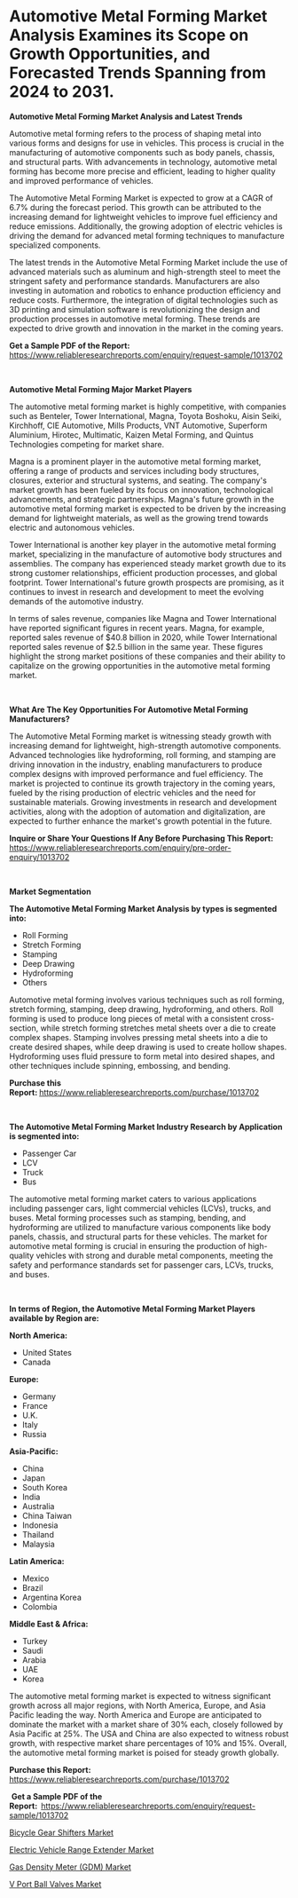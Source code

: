 <p><h1>Automotive Metal Forming Market Analysis Examines its Scope on Growth Opportunities, and Forecasted Trends Spanning from 2024 to 2031.</h1></p><p><strong>Automotive Metal Forming Market Analysis and Latest Trends</strong></p>
<p><p>Automotive metal forming refers to the process of shaping metal into various forms and designs for use in vehicles. This process is crucial in the manufacturing of automotive components such as body panels, chassis, and structural parts. With advancements in technology, automotive metal forming has become more precise and efficient, leading to higher quality and improved performance of vehicles.</p><p>The Automotive Metal Forming Market is expected to grow at a CAGR of 6.7% during the forecast period. This growth can be attributed to the increasing demand for lightweight vehicles to improve fuel efficiency and reduce emissions. Additionally, the growing adoption of electric vehicles is driving the demand for advanced metal forming techniques to manufacture specialized components. </p><p>The latest trends in the Automotive Metal Forming Market include the use of advanced materials such as aluminum and high-strength steel to meet the stringent safety and performance standards. Manufacturers are also investing in automation and robotics to enhance production efficiency and reduce costs. Furthermore, the integration of digital technologies such as 3D printing and simulation software is revolutionizing the design and production processes in automotive metal forming. These trends are expected to drive growth and innovation in the market in the coming years.</p></p>
<p><strong>Get a Sample PDF of the Report:&nbsp;</strong> <a href="https://www.reliableresearchreports.com/enquiry/request-sample/1013702">https://www.reliableresearchreports.com/enquiry/request-sample/1013702</a></p>
<p>&nbsp;</p>
<p><strong>Automotive Metal Forming Major Market Players</strong></p>
<p><p>The automotive metal forming market is highly competitive, with companies such as Benteler, Tower International, Magna, Toyota Boshoku, Aisin Seiki, Kirchhoff, CIE Automotive, Mills Products, VNT Automotive, Superform Aluminium, Hirotec, Multimatic, Kaizen Metal Forming, and Quintus Technologies competing for market share.</p><p>Magna is a prominent player in the automotive metal forming market, offering a range of products and services including body structures, closures, exterior and structural systems, and seating. The company's market growth has been fueled by its focus on innovation, technological advancements, and strategic partnerships. Magna's future growth in the automotive metal forming market is expected to be driven by the increasing demand for lightweight materials, as well as the growing trend towards electric and autonomous vehicles.</p><p>Tower International is another key player in the automotive metal forming market, specializing in the manufacture of automotive body structures and assemblies. The company has experienced steady market growth due to its strong customer relationships, efficient production processes, and global footprint. Tower International's future growth prospects are promising, as it continues to invest in research and development to meet the evolving demands of the automotive industry.</p><p>In terms of sales revenue, companies like Magna and Tower International have reported significant figures in recent years. Magna, for example, reported sales revenue of $40.8 billion in 2020, while Tower International reported sales revenue of $2.5 billion in the same year. These figures highlight the strong market positions of these companies and their ability to capitalize on the growing opportunities in the automotive metal forming market.</p></p>
<p>&nbsp;</p>
<p><strong>What Are The Key Opportunities For Automotive Metal Forming Manufacturers?</strong></p>
<p><p>The Automotive Metal Forming market is witnessing steady growth with increasing demand for lightweight, high-strength automotive components. Advanced technologies like hydroforming, roll forming, and stamping are driving innovation in the industry, enabling manufacturers to produce complex designs with improved performance and fuel efficiency. The market is projected to continue its growth trajectory in the coming years, fueled by the rising production of electric vehicles and the need for sustainable materials. Growing investments in research and development activities, along with the adoption of automation and digitalization, are expected to further enhance the market's growth potential in the future.</p></p>
<p><strong>Inquire or Share Your Questions If Any Before Purchasing This Report:</strong> <a href="https://www.reliableresearchreports.com/enquiry/pre-order-enquiry/1013702">https://www.reliableresearchreports.com/enquiry/pre-order-enquiry/1013702</a></p>
<p>&nbsp;</p>
<p><strong>Market Segmentation</strong></p>
<p><strong>The Automotive Metal Forming Market Analysis by types is segmented into:</strong></p>
<p><ul><li>Roll Forming</li><li>Stretch Forming</li><li>Stamping</li><li>Deep Drawing</li><li>Hydroforming</li><li>Others</li></ul></p>
<p><p>Automotive metal forming involves various techniques such as roll forming, stretch forming, stamping, deep drawing, hydroforming, and others. Roll forming is used to produce long pieces of metal with a consistent cross-section, while stretch forming stretches metal sheets over a die to create complex shapes. Stamping involves pressing metal sheets into a die to create desired shapes, while deep drawing is used to create hollow shapes. Hydroforming uses fluid pressure to form metal into desired shapes, and other techniques include spinning, embossing, and bending.</p></p>
<p><strong>Purchase this Report:&nbsp;</strong><a href="https://www.reliableresearchreports.com/purchase/1013702">https://www.reliableresearchreports.com/purchase/1013702</a></p>
<p>&nbsp;</p>
<p><strong>The Automotive Metal Forming Market Industry Research by Application is segmented into:</strong></p>
<p><ul><li>Passenger Car</li><li>LCV</li><li>Truck</li><li>Bus</li></ul></p>
<p><p>The automotive metal forming market caters to various applications including passenger cars, light commercial vehicles (LCVs), trucks, and buses. Metal forming processes such as stamping, bending, and hydroforming are utilized to manufacture various components like body panels, chassis, and structural parts for these vehicles. The market for automotive metal forming is crucial in ensuring the production of high-quality vehicles with strong and durable metal components, meeting the safety and performance standards set for passenger cars, LCVs, trucks, and buses.</p></p>
<p>&nbsp;</p>
<p><strong>In terms of Region, the Automotive Metal Forming Market Players available by Region are:</strong></p>
<p>
    <p> <strong> North America: </strong>
        <ul>
            <li>United States</li>
            <li>Canada</li>
        </ul>
        </p> 
    <p> <strong> Europe: </strong>
        <ul>
            <li>Germany</li>
            <li>France</li>
            <li>U.K.</li>
            <li>Italy</li>
            <li>Russia</li>
        </ul>
        </p> 
    <p> <strong> Asia-Pacific: </strong>
        <ul>
            <li>China</li>
            <li>Japan</li>
            <li>South Korea</li>
            <li>India</li>
            <li>Australia</li>
            <li>China Taiwan</li>
            <li>Indonesia</li>
            <li>Thailand</li>
            <li>Malaysia</li>
        </ul>
        </p> 
    <p> <strong> Latin America: </strong>
        <ul>
            <li>Mexico</li>
            <li>Brazil</li>
            <li>Argentina Korea</li>
            <li>Colombia</li>
        </ul>
        </p> 
    <p> <strong> Middle East & Africa: </strong>
        <ul>
            <li>Turkey</li>
            <li>Saudi</li>
            <li>Arabia</li>
            <li>UAE</li>
            <li>Korea</li>
        </ul>
    </p>
    </p>
<p><p>The automotive metal forming market is expected to witness significant growth across all major regions, with North America, Europe, and Asia Pacific leading the way. North America and Europe are anticipated to dominate the market with a market share of 30% each, closely followed by Asia Pacific at 25%. The USA and China are also expected to witness robust growth, with respective market share percentages of 10% and 15%. Overall, the automotive metal forming market is poised for steady growth globally.</p></p>
<p><strong>Purchase this Report: </strong><a href="https://www.reliableresearchreports.com/purchase/1013702">https://www.reliableresearchreports.com/purchase/1013702</a></p>
<p>&nbsp;<strong>Get a Sample PDF of the Report:&nbsp;&nbsp;</strong><a href="https://www.reliableresearchreports.com/enquiry/request-sample/1013702">https://www.reliableresearchreports.com/enquiry/request-sample/1013702</a></p>
<p><strong></strong></p>
<p><p><a href="https://github.com/josesg55/Market-Research-Report-List-1/blob/main/bicycle-gear-shifters-market.md">Bicycle Gear Shifters Market</a></p><p><a href="https://github.com/mancsybtousav/Market-Research-Report-List-1/blob/main/electric-vehicle-range-extender-market.md">Electric Vehicle Range Extender Market</a></p><p><a href="https://issuu.com/reportprime-2/docs/gas-density-meter-gdm-market-size-2030.pptx">Gas Density Meter (GDM) Market</a></p><p><a href="https://issuu.com/reportprime-2/docs/v-port-ball-valves-market-size-2030.pptx">V Port Ball Valves Market</a></p></p>